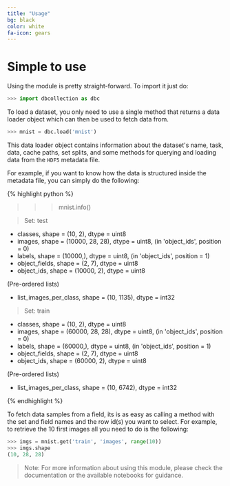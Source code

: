 ```yaml
---
title: "Usage"
bg: black
color: white
fa-icon: gears
---
```


# Simple to use

Using the module is pretty straight-forward. To import it just do:

```python
>>> import dbcollection as dbc
```

To load a dataset, you only need to use a single method that returns a data loader object which can then be used to fetch data from.

```python
>>> mnist = dbc.load('mnist')
```

This data loader object contains information
about the dataset's name, task, data, cache paths, set splits, and some methods for querying and loading data from the `HDF5` metadata file.

For example, if you want to know how the data is structured inside the metadata file, you can simply do the following:

{% highlight python %}
>>> mnist.info()

> Set: test
   - classes,        shape = (10, 2),          dtype = uint8
   - images,         shape = (10000, 28, 28),  dtype = uint8,  (in 'object_ids', position = 0)
   - labels,         shape = (10000,),         dtype = uint8,  (in 'object_ids', position = 1)
   - object_fields,  shape = (2, 7),           dtype = uint8
   - object_ids,     shape = (10000, 2),       dtype = uint8

   (Pre-ordered lists)
   - list_images_per_class,  shape = (10, 1135),  dtype = int32

> Set: train
   - classes,        shape = (10, 2),          dtype = uint8
   - images,         shape = (60000, 28, 28),  dtype = uint8,  (in 'object_ids', position = 0)
   - labels,         shape = (60000,),         dtype = uint8,  (in 'object_ids', position = 1)
   - object_fields,  shape = (2, 7),           dtype = uint8
   - object_ids,     shape = (60000, 2),       dtype = uint8

   (Pre-ordered lists)
   - list_images_per_class,  shape = (10, 6742),  dtype = int32

{% endhighlight %}

To fetch data samples from a field, its is as easy as calling a method with the set and field names and the row id(s) you want to select. For example, to retrieve the 10 first images all you need to do is the following:

```python
>>> imgs = mnist.get('train', 'images', range(10))
>>> imgs.shape
(10, 28, 28)
```

> Note: For more information about using this module, please check the documentation or the available notebooks for guidance.
